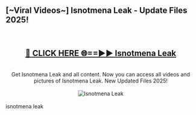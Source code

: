 <h2>[~Viral Videos~] Isnotmena Leak - Update Files 2025!</h2>
<br>
<div align="center">
<h2><a href="https://betterlinks.top/A2PfLJ" rel="nofollow">🔴 CLICK HERE 🌐==►► Isnotmena Leak</a></h2>
<br>
Get Isnotmena Leak and all content. Now you can access all videos and pictures of Isnotmena Leak. New Updated Files 2025!
<br>
<br>
<a href="https://betterlinks.top/A2PfLJ" rel="nofollow" data-target="animated-image.originalLink"><img src="https://i.ibb.co.com/WyWwxjT/player-gif2.gif" alt="Isnotmena Leak" style="max-width: 100%; display: inline-block;" data-target="animated-image.originalImage"></a>
</div>
<br>
isnotmena leak
